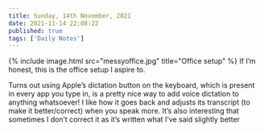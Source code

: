 ```yaml
---
title: Sunday, 14th November, 2021
date: 2021-11-14 22:08:22
published: true
tags: ['Daily Notes']
---
```


{% include image.html src="messyoffice.jpg" title="Office setup" %}
If I’m honest, this is the office setup I aspire to.

Turns out using Apple’s dictation button on the keyboard, which is present in every app you type in, is a pretty nice way to add voice dictation to anything whatsoever! I like how it goes back and adjusts its transcript (to make it better/correct) when you speak more. It’s also interesting that sometimes I don’t correct it as it’s written what I’ve said slightly better